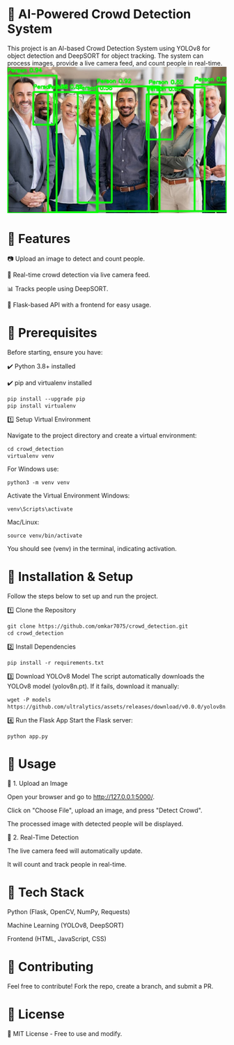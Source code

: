 
# 📌 AI-Powered Crowd Detection System
This project is an AI-based Crowd Detection System using YOLOv8 for object detection and DeepSORT for object tracking. The system can process images, provide a live camera feed, and count people in real-time.
![Crowd Detection Demo](crowd_detection_ai/outputs/Outputimage.jpg)



# 🚀 Features

📷 Upload an image to detect and count people.

🎥 Real-time crowd detection via live camera feed.

📊 Tracks people using DeepSORT.

📡 Flask-based API with a frontend for easy usage.

# 📌 Prerequisites

Before starting, ensure you have:

✔️ Python 3.8+ installed

✔️ pip and virtualenv installed

```
pip install --upgrade pip
pip install virtualenv
```

1️⃣ Setup Virtual Environment

Navigate to the project directory and create a virtual environment:

```
cd crowd_detection
virtualenv venv
```
For Windows use:

```
python3 -m venv venv
```

Activate the Virtual Environment
Windows:

```
venv\Scripts\activate
```

Mac/Linux:

```
source venv/bin/activate
```

You should see (venv) in the terminal, indicating activation.

# 📌 Installation & Setup
Follow the steps below to set up and run the project.

1️⃣ Clone the Repository
```
git clone https://github.com/omkar7075/crowd_detection.git
cd crowd_detection
```
2️⃣ Install Dependencies
```
pip install -r requirements.txt
```
3️⃣ Download YOLOv8 Model
The script automatically downloads the YOLOv8 model (yolov8n.pt). If it fails, download it manually:
```
wget -P models https://github.com/ultralytics/assets/releases/download/v0.0.0/yolov8n.pt
```
4️⃣ Run the Flask App
Start the Flask server:
```
python app.py
```
# 📌 Usage
🌟 1. Upload an Image

Open your browser and go to http://127.0.0.1:5000/.

Click on "Choose File", upload an image, and press "Detect Crowd".

The processed image with detected people will be displayed.

🌟 2. Real-Time Detection

The live camera feed will automatically update.

It will count and track people in real-time.

# 📌 Tech Stack
Python (Flask, OpenCV, NumPy, Requests)

Machine Learning (YOLOv8, DeepSORT)

Frontend (HTML, JavaScript, CSS)

# 📌 Contributing
Feel free to contribute! Fork the repo, create a branch, and submit a PR.

# 📌 License
🔹 MIT License - Free to use and modify.

